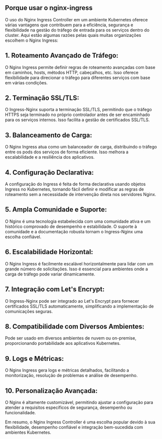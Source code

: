 
## Porque usar o nginx-ingress

O uso do Nginx Ingress Controller em um ambiente Kubernetes oferece várias vantagens que contribuem para a eficiência, segurança e flexibilidade na gestão do tráfego de entrada para os serviços dentro do cluster. Aqui estão algumas razões pelas quais muitas organizações escolhem o Nginx Ingress:

## 1. Roteamento Avançado de Tráfego:

O Nginx Ingress permite definir regras de roteamento avançadas com base em caminhos, hosts, métodos HTTP, cabeçalhos, etc. Isso oferece flexibilidade para direcionar o tráfego para diferentes serviços com base em várias condições.

## 2. Terminação SSL/TLS:

O Ingress-Nginx suporta a terminação SSL/TLS, permitindo que o tráfego HTTPS seja terminado no próprio controlador antes de ser encaminhado para os serviços internos. Isso facilita a gestão de certificados SSL/TLS.

## 3. Balanceamento de Carga:

O Nginx Ingress atua como um balanceador de carga, distribuindo o tráfego entre os pods dos serviços de forma eficiente. Isso melhora a escalabilidade e a resiliência dos aplicativos.

## 4. Configuração Declarativa:

A configuração do Ingress é feita de forma declarativa usando objetos Ingress no Kubernetes, tornando fácil definir e modificar as regras de roteamento sem a necessidade de intervenção direta nos servidores Nginx.

## 5. Ampla Comunidade e Suporte:

O Nginx é uma tecnologia estabelecida com uma comunidade ativa e um histórico comprovado de desempenho e estabilidade. O suporte à comunidade e a documentação robusta tornam o Ingress-Nginx uma escolha confiável.

## 6. Escalabilidade Horizontal:

O Nginx Ingress é facilmente escalável horizontalmente para lidar com um grande número de solicitações. Isso é essencial para ambientes onde a carga de tráfego pode variar dinamicamente.

## 7. Integração com Let's Encrypt:

O Ingress-Nginx pode ser integrado ao Let's Encrypt para fornecer certificados SSL/TLS automaticamente, simplificando a implementação de comunicações seguras.

## 8. Compatibilidade com Diversos Ambientes:

Pode ser usado em diversos ambientes de nuvem ou on-premise, proporcionando portabilidade aos aplicativos Kubernetes.

## 9. Logs e Métricas:

O Nginx Ingress gera logs e métricas detalhados, facilitando a monitorização, resolução de problemas e análise de desempenho.

## 10. Personalização Avançada:

O Nginx é altamente customizável, permitindo ajustar a configuração para atender a requisitos específicos de segurança, desempenho ou funcionalidade.

Em resumo, o Nginx Ingress Controller é uma escolha popular devido à sua flexibilidade, desempenho confiável e integração bem-sucedida com ambientes Kubernetes.
